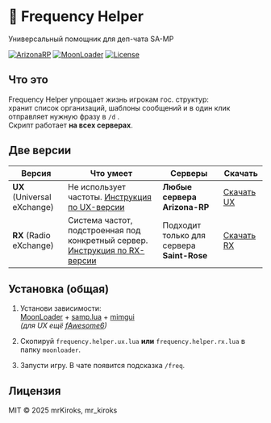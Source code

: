 # 📡 Frequency Helper  
Универсальный помощник для деп-чата SA-MP

[![ArizonaRP](https://img.shields.io/badge/Arizona-RP-orange?style=flat-square)](https://arizona-rp.com/)
[![MoonLoader](https://img.shields.io/badge/MoonLoader-0.27-blue?style=flat-square)](https://www.blast.hk/threads/13305/)
[![License](https://img.shields.io/badge/license-MIT-green?style=flat-square)](LICENSE)

## Что это
Frequency Helper упрощает жизнь игрокам гос. структур:  
хранит список организаций, шаблоны сообщений и в один клик отправляет нужную фразу в `/d` .  
Скрипт работает **на всех серверах**.

## Две версии
| Версия | Что умеет | Серверы | Скачать |
|--------|-----------|---------|-----------|
| **UX** (Universal eXchange) | Не использует частоты. [Инструкция по UX-версии](README-UX.md) | **Любые сервера Arizona-RP** | [Скачать UX](https://github.com/mrKiroks/FrequancyHelper/releases/download/UX-1.0/Frequency.Helper.UX.lua)
| **RX** (Radio eXchange) | Система частот, подстроенная под конкретный сервер. [Инструкция по RX-версии](README-RX.md) | Подходит только для сервера **Saint-Rose** | [Скачать RX](https://github.com/mrKiroks/FrequancyHelper/releases/download/RX-1.0/Frequency.Helper.RX.lua) |

## Установка (общая)
1. Установи зависимости:  
   [MoonLoader](https://www.blast.hk/threads/13305/) + [samp.lua](https://www.blast.hk/threads/14624/) + [mimgui](https://www.blast.hk/threads/66959/)  
   *(для UX ещё [fAwesome6](https://www.blast.hk/threads/111224/))*

2. Скопируй `frequency.helper.ux.lua` **или** `frequency.helper.rx.lua` в папку `moonloader`.

3. Запусти игру. В чате появится подсказка `/freq`.

## Лицензия
MIT © 2025 mrKiroks, mr_kiroks
